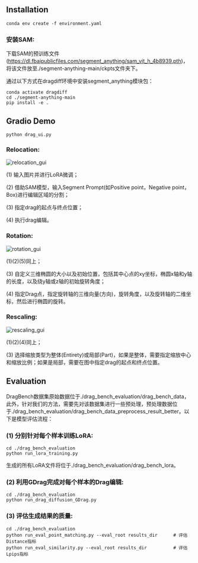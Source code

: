 ## Installation

```
conda env create -f environment.yaml
```

### 安装SAM:

下载SAM的预训练文件(https://dl.fbaipublicfiles.com/segment_anything/sam_vit_h_4b8939.pth)，将该文件放至./segment-anything-main/ckpts文件夹下。

通过以下方式在dragdiff环境中安装segment_anything模块包：

```
conda activate dragdiff
cd ./segment-anything-main
pip install -e .
```



## Gradio Demo

```
python drag_ui.py
```

### Relocation:

![relocation_gui](./relocation_gui.png)

(1) 输入图片并进行LoRA微调；

(2) 借助SAM模型，输入Segment Prompt(如Positive point，Negative point，Box)进行编辑区域的分割；

(3) 指定drag的起点与终点位置；

(4) 执行drag编辑。



### Rotation:

![rotation_gui](./rotation_gui.png)

(1)(2)(5)同上；

(3) 自定义三维椭圆的大小以及初始位置，包括其中心点的xy坐标，椭圆x轴和y轴的长度，以及绕y轴或z轴的初始旋转角度；

(4) 指定Drag点，指定旋转轴的三维向量(方向)，旋转角度，以及旋转轴的二维坐标，然后进行椭圆的旋转。



### Rescaling:

![rescaling_gui](./rescaling_gui.png)

(1)(2)(4)同上；

(3) 选择缩放类型为整体(Entirety)或局部(Part)，如果是整体，需要指定缩放中心和缩放比例；如果是局部，需要在图中指定drag的起点和终点位置。



## Evaluation

DragBench数据集原始数据位于./drag_bench_evaluation/drag_bench_data，此外，针对我们的方法，需要先对该数据集进行一些预处理，预处理数据位于./drag_bench_evaluation/drag_bench_data_preprocess_result_better。以下是模型评估流程：

### (1) 分别针对每个样本训练LoRA:

```
cd ./drag_bench_evaluation
python run_lora_training.py
```

生成的所有LoRA文件将位于./drag_bench_evaluation/drag_bench_lora。

### (2) 利用GDrag完成对每个样本的Drag编辑:

```
cd ./drag_bench_evaluation
python run_drag_diffusion_GDrag.py
```

### (3) 评估生成结果的质量:

```
cd ./drag_bench_evaluation
python run_eval_point_matching.py --eval_root results_dir      # 评估Distance指标
python run_eval_similarity.py --eval_root results_dir          # 评估Lpips指标
```

